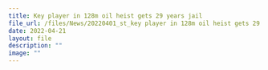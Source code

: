 ```yaml
---
title: Key player in 128m oil heist gets 29 years jail
file_url: /files/News/20220401_st_key player in 128m oil heist gets 29 years jail.pdf
date: 2022-04-21
layout: file
description: ""
image: ""
---
```

